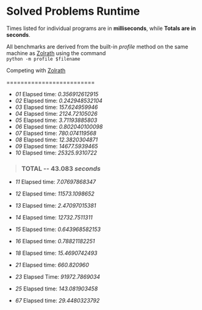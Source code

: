 Solved Problems Runtime
=========================

Times listed for individual programs are in **milliseconds**, while **Totals are in seconds**.

All benchmarks are derived from the built-in _profile_ method on the same machine as [Zolrath](https://github.com/zolrath/Project-Clojuler) using the command </br>
<code>python -m profile $filename</code>

Competing with [Zolrath](https://github.com/zolrath/Project-Clojuler)

=========================

- *01*  Elapsed time: *0.356912612915*
- *02*  Elapsed time: *0.242948532104*
- *03*  Elapsed time: *157.624959946*
- *04*  Elapsed time: *2124.72105026*
- *05*  Elapsed time: *3.71193885803*
- *06*  Elapsed time: *0.802040100098*
- *07*  Elapsed time: *780.074119568*
- *08*  Elapsed time: *12.3820304871*
- *09*  Elapsed time: *14677.5939465*
- *10*  Elapsed time: *25325.9310722*

> ### TOTAL -- 43.083 _seconds_

- *11*  Elapsed time: *7.07697868347*
- *12*  Elapsed time: *11573.1098652*
- *13*  Elapsed time: *2.47097015381*
- *14*  Elapsed time: *12732.7511311*
- *15*  Elapsed time: *0.643968582153*
- *16*  Elapsed time: *0.78821182251*
- *18*  Elapsed time: *15.4690742493*


- *21*  Elapsed time: *660.820960*
- *23* Elapsed Time: *91972.7869034*
- *25*  Elapsed time: *143.081903458*

- *67*  Elapsed time: *29.4480323792*

